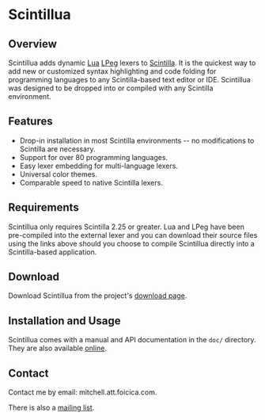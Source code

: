 # Scintillua

## Overview

Scintillua adds dynamic [Lua][] [LPeg][] lexers to [Scintilla][]. It is the
quickest way to add new or customized syntax highlighting and code folding for
programming languages to any Scintilla-based text editor or IDE. Scintillua was
designed to be dropped into or compiled with any Scintilla environment.

[Lua]: http://lua.org
[LPeg]: http://www.inf.puc-rio.br/~roberto/lpeg/lpeg.html
[Scintilla]: http://scintilla.org

## Features

* Drop-in installation in most Scintilla environments -- no modifications to
  Scintilla are necessary.
* Support for over 80 programming languages.
* Easy lexer embedding for multi-language lexers.
* Universal color themes.
* Comparable speed to native Scintilla lexers.

## Requirements

Scintillua only requires Scintilla 2.25 or greater. Lua and LPeg have been
pre-compiled into the external lexer and you can download their source files
using the links above should you choose to compile Scintillua directly into a
Scintilla-based application.

## Download

Download Scintillua from the project's [download page][].

[download page]: http://foicica.com/scintillua/download

## Installation and Usage

Scintillua comes with a manual and API documentation in the `doc/` directory.
They are also available [online][].

[online]: http://foicica.com/scintillua

## Contact

Contact me by email: mitchell.att.foicica.com.

There is also a [mailing list][].

[mailing list]: http://foicica.com/lists
